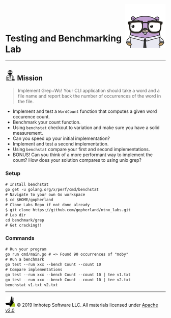 <img src="../../assets/gophernand.png" align="right" width="128" height="auto"/>

<br/>
<br/>
<br/>

# Testing and Benchmarking Lab

---
## <img src="../../assets/lab.png" width="auto" height="32"/> Mission


> Implement Grep+Wc! Your CLI application should take a word and a file name and
> report back the number of occurrences of the word in the file.

* Implement and test a `WordCount` function that computes a given word occurence count.
* Benchmark your count function.
* Using `benchstat` checkout to variation and make sure you have a solid measurement.
* Can you speed up your initial implementation?
* Implement and test a second implementation.
* Using `benchstat` compare your first and second implementations.
* BONUS! Can you think of a more performant way to implement the count? How does your solution compares to using unix grep?

### Setup

```shell
# Install benchstat
go get -u golang.org/x/perf/cmd/benchstat
# Navigate to your own Go workspace
$ cd $HOME/gopherland
# Clone Labs Repo if not done already
$ git clone https://github.com/gopherland/ntnx_labs.git
# Lab dir
cd benchmark/grep
# Get cracking!!
```

### Commands

```shell
# Run your program
go run cmd/main.go # => Found 90 occurrences of "moby"
# Run a benchmark
go test --run xxx --bench Count --count 10
# Compare implementations
go test --run xxx --bench Count --count 10 | tee v1.txt
go test --run xxx --bench Count --count 10 | tee v2.txt
benchstat v1.txt v2.txt
```

---
<img src="../../assets/imhotep_logo.png" width="32" height="auto"/> © 2019 Imhotep Software LLC.
All materials licensed under [Apache v2.0](http://www.apache.org/licenses/LICENSE-2.0)